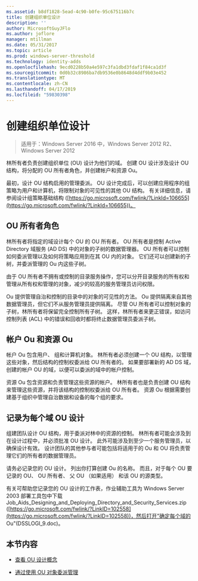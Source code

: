 ```yaml
---
ms.assetid: b8df1828-5ead-4c90-b0fe-95c675116b7c
title: 创建组织单位设计
description: ''
author: MicrosoftGuyJFlo
ms.author: joflore
manager: mtillman
ms.date: 05/31/2017
ms.topic: article
ms.prod: windows-server-threshold
ms.technology: identity-adds
ms.openlocfilehash: 9ecd0228b50a4e597c3fa1dbd3fdaf1f84ca1d3f
ms.sourcegitcommit: 0d0b32c8986ba7db9536e0b8648d4ddf9b03e452
ms.translationtype: MT
ms.contentlocale: zh-CN
ms.lasthandoff: 04/17/2019
ms.locfileid: "59830398"
---
```

# <a name="creating-an-organizational-unit-design"></a>创建组织单位设计

>适用于：Windows Server 2016 中，Windows Server 2012 R2、 Windows Server 2012

林所有者负责创建组织单位 (OU) 设计为他们的域。 创建 OU 设计涉及设计 OU 结构，将分配的 OU 所有者角色，并创建帐户和资源 Ou。  
  
最初，设计 OU 结构启用的管理委派。 OU 设计完成后，可以创建应用程序的组策略为用户和计算机，将限制对象的可见性的其他 OU 结构。 有关详细信息，请参阅设计组策略基础结构 ([https://go.microsoft.com/fwlink/?LinkId=106655](https://go.microsoft.com/fwlink/?LinkId=106655))。  
  
## <a name="ou-owner-role"></a>OU 所有者角色  
林所有者将指定的域设计每个 OU 的 OU 所有者。 OU 所有者是控制 Active Directory 域服务 (AD DS) 中的对象的子树的数据管理器。 OU 所有者可以控制如何委派管理以及如何将策略应用到在其 OU 内的对象。 它们还可以创建新的子树，并委派管理的 Ou 内这些子树。  
  
由于 OU 所有者不拥有或控制的目录服务操作，您可以分开目录服务的所有权和管理从所有权和管理的对象，减少的较高的服务管理员访问权限。  
  
Ou 提供管理自治和控制的目录中的对象的可见性的方法。 Ou 提供隔离来自其他数据管理员，但它们不从服务管理员提供隔离。 尽管 OU 所有者可以控制对象的子树，林所有者将保留完全控制所有子树。 这样，林所有者来更正错误，如访问控制列表 (ACL) 中的错误和回收时都将终止数据管理员委派子树。  
  
## <a name="account-ous-and-resource-ous"></a>帐户 Ou 和资源 Ou  
帐户 Ou 包含用户、 组和计算机对象。 林所有者必须创建一个 OU 结构，以管理这些对象，然后结构的控制权委派给 OU 所有者的。 如果要部署新的 AD DS 域，创建的帐户 OU 的域，以便可以委派的域中的帐户控制。  
  
资源 Ou 包含资源和负责管理这些资源的帐户。 林所有者也是负责创建 OU 结构来管理这些资源，并将该结构的控制权委派给 OU 所有者。 资源 Ou 根据需要创建基于组织中管理自治数据和设备的每个组的要求。  
  
## <a name="documenting-the-ou-design-for-each-domain"></a>记录为每个域 OU 设计  
组建团队设计 OU 结构，用于委派对林中的资源的控制。 林所有者可能会涉及到在设计过程中，并必须批准 OU 设计。 此外可能涉及到至少一个服务管理员，以确保设计有效。 设计团队的其他参与者可能包括将适用于的 Ou 和 OU 将负责管理它们的所有者的数据管理员。  
  
请务必记录您的 OU 设计。 列出你打算创建 Ou 的名称。 而且，对于每个 OU 要记录的 OU、 OU 所有者、 父 OU （如果适用） 和该 OU 的源类型。  
  
有关可帮助您记录您的 OU 设计的工作表，作业辅助工具为 Windows Server 2003 部署工具包中下载 Job_Aids_Designing_and_Deploying_Directory_and_Security_Services.zip ([https://go.microsoft.com/fwlink/?LinkID=102558](https://go.microsoft.com/fwlink/?LinkID=102558))，然后打开"确定每个域的 Ou"(DSSLOGI_9.doc)。  
  
## <a name="in-this-section"></a>本节内容  
  
-   [查看 OU 设计概念](../../ad-ds/plan/Reviewing-OU-Design-Concepts.md)  
  
-   [通过使用 OU 对象委派管理](../../ad-ds/plan/Delegating-Administration-by-Using-OU-Objects.md)  
  


